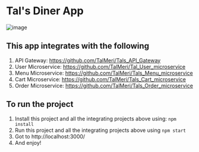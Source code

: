 # Tal's Diner App

![image](https://github.com/TalMeri/todo_list_project/assets/73777546/7fbc063d-f55e-4a01-ad03-943b9bb28b76)

## This app integrates with the following
 1. API Gateway: https://github.com/TalMeri/Tals_API_Gateway
 2. User Microservice: https://github.com/TalMeri/Tal_User_microservice
 3. Menu Microservice: https://github.com/TalMeri/Tals_Menu_microservice
 4. Cart Microservice: https://github.com/TalMeri/Tals_Cart_microservice
 5. Order Microservice: https://github.com/TalMeri/Tals_Order_microservice

## To run the project
 1. Install this project and all the integrating projects above using: `npm install`
 2. Run this project and all the integrating projects above using `npm start`
 3. Got to http://localhost:3000/
 4. And enjoy!
